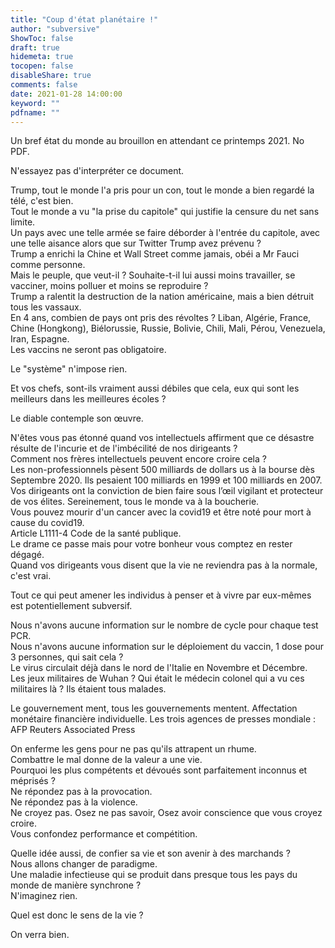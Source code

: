 ```yaml
---
title: "Coup d'état planétaire !"
author: "subversive"
ShowToc: false
draft: true
hidemeta: true
tocopen: false
disableShare: true
comments: false
date: 2021-01-28 14:00:00
keyword: ""
pdfname: ""
---
```


Un bref état du monde au brouillon en attendant ce printemps 2021. No PDF.

N'essayez pas d'interpréter ce document.

<!--more-->

Trump, tout le monde l'a pris pour un con, tout le monde a bien regardé la télé, c'est bien.  
Tout le monde a vu "la prise du capitole" qui justifie la censure du net sans limite.  
Un pays avec une telle armée se faire déborder à l'entrée du capitole, avec une telle aisance alors que sur Twitter Trump avez prévenu ?  
Trump a enrichi la Chine et Wall Street comme jamais, obéi a Mr Fauci comme personne.  
Mais le peuple, que veut-il ? Souhaite-t-il lui aussi moins travailler, se vacciner, moins polluer et moins se reproduire ?  
Trump a ralentit la destruction de la nation américaine, mais a bien détruit tous les vassaux.  
En 4 ans, combien de pays ont pris des révoltes ? Liban, Algérie, France, Chine (Hongkong), Biélorussie, Russie, Bolivie, Chili, Mali, Pérou, Venezuela, Iran, Espagne.  
Les vaccins ne seront pas obligatoire.

Le "système" n'impose rien.

Et vos chefs, sont-ils vraiment aussi débiles que cela, eux qui sont les meilleurs dans les meilleures écoles ?

Le diable contemple son œuvre.

N'êtes vous pas étonné quand vos intellectuels affirment que ce désastre résulte de l'incurie et de l'imbécilité de nos dirigeants ?  
Comment nos frères intellectuels peuvent encore croire cela ?  
Les non-professionnels pèsent 500 milliards de dollars us à la bourse dès Septembre 2020.
Ils pesaient 100 milliards en 1999 et 100 milliards en 2007.  
Vos dirigeants ont la conviction de bien faire sous l’œil vigilant et protecteur de vos élites. Sereinement, tous le monde va à la boucherie.  
Vous pouvez mourir d'un cancer avec la covid19 et être noté pour mort à cause du covid19.  
Article L1111-4 Code de la santé publique.  
Le drame ce passe mais pour votre bonheur vous comptez en rester dégagé.  
Quand vos dirigeants vous disent que la vie ne reviendra pas à la normale, c'est vrai.

Tout ce qui peut amener les individus à penser et à vivre par eux-mêmes est potentiellement subversif.

Nous n'avons aucune information sur le nombre de cycle pour chaque test PCR.  
Nous n'avons aucune information sur le déploiement du vaccin, 1 dose pour 3 personnes, qui sait cela ?  
Le virus circulait déjà dans le nord de l'Italie en Novembre et Décembre.  
Les jeux militaires de Wuhan ? Qui était le médecin colonel qui a vu ces militaires là ? Ils étaient tous malades.  

Le gouvernement ment, tous les gouvernements mentent.
Affectation monétaire financière individuelle.
Les trois agences de presses mondiale : AFP Reuters Associated Press

On enferme les gens pour ne pas qu'ils attrapent un rhume.  
Combattre le mal donne de la valeur a une vie.  
Pourquoi les plus compétents et dévoués sont parfaitement inconnus et méprisés ?  
Ne répondez pas à la provocation.  
Ne répondez pas à la violence.  
Ne croyez pas. Osez ne pas savoir, Osez avoir conscience que vous croyez croire.  
Vous confondez performance et compétition.  

Quelle idée aussi, de confier sa vie et son avenir à des marchands ?  
Nous allons changer de paradigme.  
Une maladie infectieuse qui se produit dans presque tous les pays du monde de manière synchrone ?  
N'imaginez rien.

Quel est donc le sens de la vie ?  

On verra bien.
